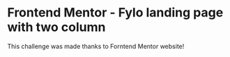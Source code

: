# Frontend Mentor - Fylo landing page with two column

This challenge was made thanks to Forntend Mentor website!

